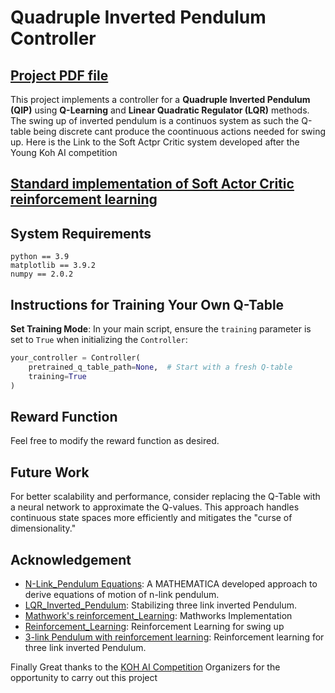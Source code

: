 # Quadruple Inverted Pendulum Controller

## [Project PDF file](https://drive.google.com/file/d/1jL_oVYQrVnmIAMw-khLq6Ku9Vv8g0Lue/view?usp=sharing/)

This project implements a controller for a **Quadruple Inverted Pendulum (QIP)** using **Q-Learning** and **Linear Quadratic Regulator (LQR)** methods.
The swing up of inverted pendulum is a continuos system as such the Q-table being discrete cant produce the coontinuous actions needed for swing up. Here is the Link to the Soft Actpr Critic system developed after the Young Koh AI competition 
## [Standard implementation of Soft Actor Critic reinforcement learning](https://github.com/Awai005/SAC_QIPendulum/tree/main) 


## System Requirements
   ```
python == 3.9
matplotlib == 3.9.2
numpy == 2.0.2
   ```


## Instructions for Training Your Own Q-Table

**Set Training Mode**: In your main script, ensure the `training` parameter is set to `True` when initializing the `Controller`:

   ```python
   your_controller = Controller(
       pretrained_q_table_path=None,  # Start with a fresh Q-table
       training=True
   )
   ```
## Reward Function
Feel free to modify the reward function as desired.


## Future Work
For better scalability and performance, consider replacing the Q-Table with a neural network to approximate the Q-values. 
This approach handles continuous state spaces more efficiently and mitigates the "curse of dimensionality."

## Acknowledgement
- [N-Link_Pendulum Equations](https://blog.wolfram.com/2011/03/01/stabilized-n-link-pendulum/): A MATHEMATICA developed approach to derive equations of motion of n-link pendulum.
- [LQR_Inverted_Pendulum](https://ieeexplore.ieee.org/document/6508052): Stabilizing three link inverted Pendulum.
- [Mathwork's reinforcement_Learning](https://github.com/mathworks/Reinforcement-Learning-Inverted-Pendulum-with-QUBE-Servo2/tree/master): Mathworks Implementation
- [Reinforcement_Learning](https://zenodo.org/records/6582706): Reinforcement Learning for swing up
- [3-link Pendulum with reinforcement learning](https://doi.org/10.1016/j.engappai.2023.107518): Reinforcement learning for three link inverted Pendulum.

Finally Great thanks to the [KOH AI Competition](https://2024.iccas.org/?page_id=4431) Organizers for the opportunity to carry out this project
